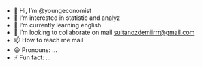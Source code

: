 - 👋 Hi, I’m @youngeconomist
- 👀 I’m interested in statistic and analyz
- 🌱 I’m currently learning english
- 💞️ I’m looking to collaborate on mail sultanozdemiirrr@gmail.com
- 📫 How to reach me mail
- 😄 Pronouns: ...
- ⚡ Fun fact: ...

<!---
youngeconomist/youngeconomist is a ✨ special ✨ repository because its `README.md` (this file) appears on your GitHub profile.
You can click the Preview link to take a look at your changes.
--->
